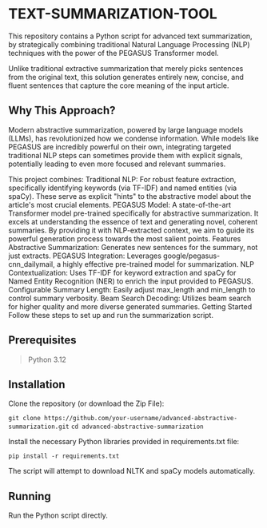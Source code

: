 # TEXT-SUMMARIZATION-TOOL




This repository contains a Python script for advanced text summarization, by strategically combining traditional Natural Language Processing (NLP) techniques with the power of the PEGASUS Transformer model.

Unlike traditional extractive summarization that merely picks sentences from the original text, this solution generates entirely new, concise, and fluent sentences that capture the core meaning of the input article.

## Why This Approach?
Modern abstractive summarization, powered by large language models (LLMs), has revolutionized how we condense information. While models like PEGASUS are incredibly powerful on their own, integrating targeted traditional NLP steps can sometimes provide them with explicit signals, potentially leading to even more focused and relevant summaries.

This project combines:
Traditional NLP: For robust feature extraction, specifically identifying keywords (via TF-IDF) and named entities (via spaCy). These serve as explicit "hints" to the abstractive model about the article's most crucial elements.
PEGASUS Model: A state-of-the-art Transformer model pre-trained specifically for abstractive summarization. It excels at understanding the essence of text and generating novel, coherent summaries. By providing it with NLP-extracted context, we aim to guide its powerful generation process towards the most salient points.
Features
Abstractive Summarization: Generates new sentences for the summary, not just extracts.
PEGASUS Integration: Leverages google/pegasus-cnn_dailymail, a highly effective pre-trained model for summarization.
NLP Contextualization: Uses TF-IDF for keyword extraction and spaCy for Named Entity Recognition (NER) to enrich the input provided to PEGASUS.
Configurable Summary Length: Easily adjust max_length and min_length to control summary verbosity.
Beam Search Decoding: Utilizes beam search for higher quality and more diverse generated summaries.
Getting Started
Follow these steps to set up and run the summarization script.

## Prerequisites
> Python 3.12

## Installation
Clone the repository (or download the Zip File):

`git clone https://github.com/your-username/advanced-abstractive-summarization.git`
`cd advanced-abstractive-summarization`



Install the necessary Python libraries provided in requirements.txt file:

`pip install -r requirements.txt`


The script will attempt to download NLTK and spaCy models automatically.



## Running
Run the Python script directly.

